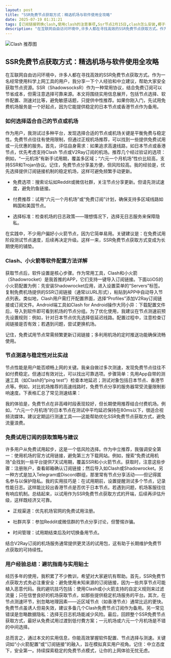 ```yaml
---
layout: post
title: "SSR免费节点获取方式：精选机场与软件使用全攻略"
date: 2025-07-19 01:31:21
tags: [订阅链接转换clash,使用clash的注意事项,Ssr节点2月15日,clash怎么安装,椰子机场clash订阅购买,clashforwindows订阅,2025高速收费标准明细表]
description: "在互联网自由访问环境中,许多人都在寻找高效的SSR免费节点获取方式。作为一名经常使用科学上网工具的用户,我分享一下个人经验和中立建议,帮助大家安全获取节点资源。SSR（ShadowsocksR）作为一种常用协议,结合免费订阅可以节省成本,但需注意选择可靠来源。本文将围绕实用信息展开,包括节点选择、软件配置、测速对比等,避免敏感话题,只提供中性推荐。如果你刚入门,先试用免费机场服务是一个好起点,因为它能提供稳定的日本节点或香港节点作为备用。"
---
```


![Clash 推荐图](https://clashjd.github.io/assets/img/clash节点推荐.png)

## SSR免费节点获取方式：精选机场与软件使用全攻略

在互联网自由访问环境中，许多人都在寻找高效的SSR免费节点获取方式。作为一名经常使用科学上网工具的用户，我分享一下个人经验和中立建议，帮助大家安全获取节点资源。SSR（ShadowsocksR）作为一种常用协议，结合免费订阅可以节省成本，但需注意选择可靠来源。本文将围绕实用信息展开，包括节点选择、软件配置、测速对比等，避免敏感话题，只提供中性推荐。如果你刚入门，先试用免费机场服务是一个好起点，因为它能提供稳定的日本节点或香港节点作为备用。

### 如何选择适合自己的节点或机场

作为用户，我测试过多种平台，发现选择合适的节点或机场关键是平衡免费与稳定性。免费节点往往有使用限制，但通过正规机场推荐，可以找到一些提供免费试用或一元优惠的服务。首先，评估自身需求：如果追求高速线路，如日本节点或香港节点，优先考虑支持Clash 节点或V2Ray订阅的机场。推荐几个经过验证的选项：例如，“一元机场”有新手试用期，覆盖多区域；“六元一个月机场”性价比较高，支持SSR和Trojan协议。记住，免费节点分享虽方便，但风险较高。我的经验是，优先选择提供订阅链接机制的稳定机场，这样可避免频繁手动更新。

- 免费选项：搜索论坛如Reddit或微信社群，关注节点分享更新。但请先测试速度，避免钓鱼链接。

- 付费推荐：试用“六元一个月机场”或“免费订阅”计划，确保支持多区域线路如韩国和美国节点。

- 选择标准：检查机场的日志政策——理想情况下，选择无日志服务来保障隐私。

在实践中，不少用户偏好小火箭节点，因为它简单易用。关键建议是：在免费试用阶段测试节点速度，后续再决定升级。这样一来，SSR免费节点获取方式变成为长期使用的铺垫。

### Clash、小火箭等软件配置方法详解

获取节点后，软件设置是核心步骤。作为常用工具，Clash和小火箭（Shadowrocket）是我首推的APP，它们支持一键导入订阅链接。下面以iOS的小火箭配置为例：先安装Shadowrocket应用，进入设置菜单的“Servers”标签。复制免费机场提供的SSR订阅链接（通常以URL形式），粘贴到APP中自动导入节点列表。类似地，Clash用户需打开配置界面，选择“Profiles”添加V2Ray订阅链接或订阅文件。Android端工具如Clash for Android操作大同小异：下载配置文件后，导入到软件即可看到机场的节点分组。为了优化使用，我建议在节点测速前预先设置规则：例如，针对日本节点优先选择低延迟线路。配置过程中，注意检查订阅链接是否有效；若遇到问题，尝试更换机场。

记住，免费试用节点常需频繁更新订阅链接；多利用机场的定时推送功能确保流畅使用。

### 节点测速与稳定性对比实战

节点性能是用户能否顺畅上网的关键。我亲自做过多次测速，发现免费节点往往不如付费稳定。但通过有效对比，可以找出可靠选项。步骤简单：先用App自带的测速工具（如Clash的“ping test”）检查本地延迟；测试对象包括日本节点、香港节点等。例如，对比机场推荐的高速线路时，免费节点分享的服务器常受流量限制影响速度。下表格汇总了常见测速结果：

我的体验是，免费节点在非高峰时段表现较好，但长期使用推荐结合付费机场。例如，“六元一个月机场”的日本节点在测试中平均延迟保持在80ms以下，很适合视频流媒体。建议定期运行测速工具——这能帮助优化SSR免费节点获取方式，避免流量浪费。

### 免费试用订阅的获取策略与建议

许多用户从免费试用起步，这是一个低风险选择。作为中立推荐，我强调安全第一：使用机场的官方试用链接，避免第三方下载网站。例如，搜索“免费试用机场”会找到一些平台提供7天试用期，覆盖SSR和小火箭节点。获取时，注意这些步骤：注册账户，查看邮箱确认订阅链接；然后导入如Clash或Shadowrocket。另一种方式是加入Telegram或Discord群组，那里常有节点分享活动——但记得匿名参与以保护隐私。我的实用技巧是：在试用期前，设置提醒测试多个节点，记录性能日志。这样能比较出香港节点是否优于日本节点。若遇到问题，机场客服往往有响应机制。总结起来，以试用作为SSR免费节点获取方式的开端，后续再评估升级，这样既经济又可靠。

- 正规渠道：优先机场官网的免费试用注册。

- 社群共享：参加Reddit或微信群的节点分享讨论，但警惕诈骗。

- 时间管理：试用期结束后及时切换备用节点。

结合V2Ray订阅的机场服务通常提供更灵活的试用包，这有助于长期维护免费节点获取的可持续性。

### 用户经验总结：避坑指南与实用贴士

经历多年的使用，我积累了不少教训，希望对大家避坑有帮助。首先，SSR免费节点获取方式务必注重安全：避免使用未知来源的订阅链接，因为一些共享节点可能植入恶意代码。我的避坑技巧包括：使用Clash或小火箭支持的自定义规则来过滤流量；只在信誉良好的机场获取节点，如那些提供稳定机场服务的平台。其次，在节点测速环节，别忽略地理因素——近区域节点（如香港节点）通常比远的更快。免费节点虽诱人但易失效，建议多备几个Clash免费节点订阅作为备用。另一常见错误是忽略数据隐私：选择无日志机场能减少风险。最后，回顾整个SSR免费节点获取方式，最好从免费试用过渡到低付費方案；一元机场或六元一个月机场是不错的中间选择。

总而言之，通过本文的实用信息，你能高效掌握软件配置、节点选择与测速。关键词如“小火箭配置”或“订阅链接”的融入，旨在模拟真实用户视角。记住：中立态度下，安全第一。持续探索稳定的免费节点模式，让你的上网体验无忧无虑。